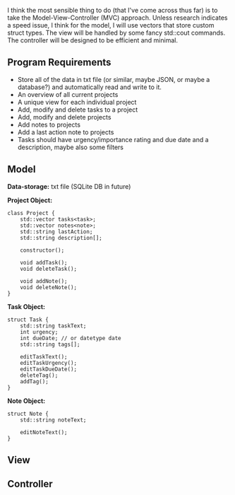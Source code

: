 I think the most sensible thing to do (that I've come across thus far) is to take the Model-View-Controller (MVC) approach. Unless research indicates a speed issue, I think for the model, I will use vectors that store custom struct types. The view will be handled by some fancy std::cout commands. The controller will be designed to be efficient and minimal.

## Program Requirements
- Store all of the data in txt file (or similar, maybe JSON, or maybe a database?) and automatically read and write to it.
- An overview of all current projects
- A unique view for each individual project
- Add, modify and delete tasks to a project
- Add, modify and delete projects
- Add notes to projects
- Add a last action note to projects
- Tasks should have urgency/importance rating and due date and a description, maybe also some filters

## Model
**Data-storage:** txt file (SQLite DB in future)

**Project Object:**
```
class Project {
	std::vector tasks<task>;
	std::vector notes<note>;
	std::string lastAction;
	std::string description[];

	constructor();

	void addTask();
	void deleteTask();

	void addNote();
	void deleteNote();
}
```

**Task Object:**
```
struct Task {
	std::string taskText;
	int urgency;
	int dueDate; // or datetype date
	std::string tags[];

	editTaskText();
	editTaskUrgency();
	editTaskDueDate();
	deleteTag();
	addTag();
}
```

**Note Object:**
```
struct Note {
	std::string noteText;

	editNoteText();
}
```


## View


## Controller
